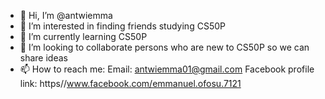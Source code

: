 - 👋 Hi, I’m @antwiemma
- 👀 I’m interested in finding friends studying CS50P
- 🌱 I’m currently learning CS50P
- 💞️ I’m looking to collaborate persons who are new to CS50P so we can share ideas
- 📫 How to reach me: Email: antwiemma01@gmail.com Facebook profile link: https//www.facebook.com/emmanuel.ofosu.7121 

<!---
antwiemma/antwiemma is a ✨ special ✨ repository because its `README.md` (this file) appears on your GitHub profile.
You can click the Preview link to take a look at your changes.
--->
